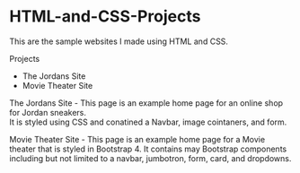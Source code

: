 # HTML-and-CSS-Projects
This are the sample websites I made using HTML and CSS.

Projects
- The Jordans Site
- Movie Theater Site

The Jordans Site - 
This page is an example home page for an online shop for Jordan sneakers.  
It is styled using CSS and conatined a Navbar, image cointaners, and form.

Movie Theater Site - 
This page is an example home page for a Movie theater that is styled in Bootstrap 4. It
contains may Bootstrap components including but not limited to a navbar, jumbotron, form,
card, and dropdowns.
